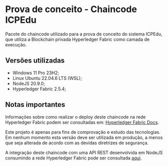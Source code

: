 # Prova de conceito - Chaincode ICPEdu

Pacote do chaincode utilizado para a prova de conceito do sistema ICPEdu, que utiliza a Blockchain privada Hyperledger Fabric como camada de execução.

## Versões utilizadas

- Windows 11 Pro 23H2;
- Linux Ubuntu 22.04.6 LTS (WSL);
- NodeJS 20.9.0;
- Hyperledger Fabric 2.5.4;

## Notas importantes

Informações sobre como realizar o deploy deste chaincode na rede Hyperledger Fabric podem ser consultadas em: [Hyperledger Fabric Docs](https://hyperledger-fabric.readthedocs.io/en/latest/index.html).

Este projeto é apenas para fins de comprovação e estudo das tecnologias. Em nenhum momento esta versão deve ser utilizada em produção, a menos que seja alterada de acordo com as devidas diretrizes de segurança.

A integração deste chaincode com uma API REST desenvolvida em NodeJS consumindo a rede Hyperledger Fabric pode ser consultada [aqui](https://github.com/JnCM/icpedu-fabric-api).